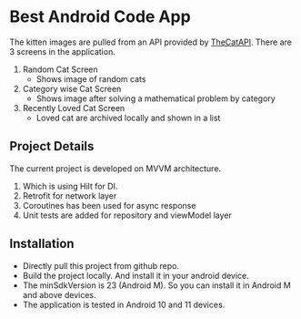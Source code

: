 # Best Android Code App

The kitten images are pulled from an API provided by [TheCatAPI](https://thecatapi.com).
There are 3 screens in the application.
1. Random Cat Screen
    * Shows image of random cats
1. Category wise Cat Screen
    * Shows image after solving a mathematical problem by category
1. Recently Loved Cat Screen
    * Loved cat are archived locally and shown in a list

## Project Details

The current project is developed on MVVM architecture.
1. Which is using Hilt for DI.
1. Retrofit for network layer
1. Coroutines has been used for async response
1. Unit tests are added for repository and viewModel layer

## Installation

* Directly pull this project from github repo.
* Build the project locally. And install it in your android device.
* The minSdkVersion is 23 (Android M). So you can install it in Android M and above devices.
* The application is tested in Android 10 and 11 devices.

